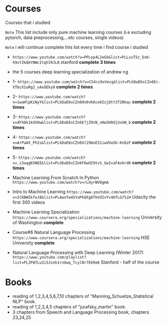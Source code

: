 # Courses
Courses that i studied 

`Note` This list include only pure machine learning courses (i.e excluding pytorch, data preprocessing,...etc courses, single videos)

`Note` i will continue complete this list every time i find course i studied


 * ```https://www.youtube.com/watch?v=PPLop4L2eGk&list=PLLssT5z_DsK-h9vYZkQkYNWcItqhlRJLN``` stanford **complete 3 times**
 
 * the 5 courses deep learning specialization of andrew ng
 
 - 1- ```https://www.youtube.com/watch?v=CS4cs9xVecg&list=PLkDaE6sCZn6Ec-XTbcX1uRg2_u4xOEky0```  **complete 2 times**
 
 - 2- ```https://www.youtube.com/watch?v=1waHlpKiNyY&list=PLkDaE6sCZn6Hn0vK8co82zjQtt3T2Nkqc```  **complete 2 times**
 
 - 3- ```https://www.youtube.com/watch?v=dFX8k1kXhOw&list=PLkDaE6sCZn6E7jZ9sN_xHwSHOdjUxUW_b```  **complete 2 times**
 
 - 4- ```https://www.youtube.com/watch?v=ArPaAX_PhIs&list=PLkDaE6sCZn6Gl29AoE31iwdVwSG-KnDzF```  **complete 2 times**
 
 - 5- ```https://www.youtube.com/watch?v=_i3aqgKVNQI&list=PLkDaE6sCZn6F6wUI9tvS_Gw1vaFAx6rd6```  **complete 2 times**

- Machine Learning From Scratch In Python ```https://www.youtube.com/watch?v=rLOyrWV8gmA```

 - Intro to Machine Learning  ```https://www.youtube.com/watch?v=ICKBWIkfeJ8&list=PLAwxTw4SYaPkQXg8TkVdIvYv4HfLG7SiH``` Udacity the first 300 videos
 
 - Machine Learning Specialization ```https://www.coursera.org/specializations/machine-learning```  University of Washington **complete**
 
 - Course#6 Natural Language Processing ```https://www.coursera.org/specializations/machine-learning``` HSE University **complete**
 
 - Natural Language Processing with Deep Learning (Winter 2017) ```https://www.youtube.com/playlist?list=PL3FW7Lu3i5Jsnh1rnUwq_TcylNr7EkRe6``` Stanford - half of the course 

# Books
 
  - reading of 1,2,3,4,5,6,7,10 chapters of "Manning_Schuetze_Statistical NLP" book.
  - reading of 1,2,3,4,5 chapters of "jurafsky_martin" book.
  - 3 chapters from Speech and Language Processing book, chapters 23,24,25

